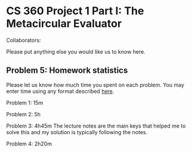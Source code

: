# CS 360 Project 1 Part I: The Metacircular Evaluator

Collaborators:

Please put anything else you would like us to know here.

## Problem 5: Homework statistics

Please let us know how much time you spent on each problem. You may enter time using any format described [here](https://github.com/wroberts/pytimeparse).

Problem 1: 15m

Problem 2: 5h

Problem 3: 4h45m
The lecture notes are the main keys that helped me to solve this and my solution is typically following the notes.

Problem 4: 2h20m
